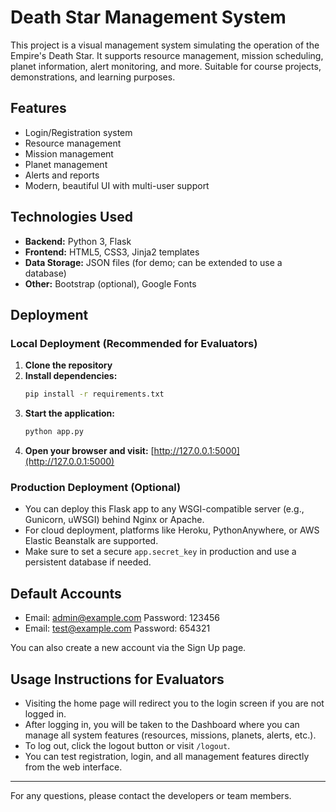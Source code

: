 # Death Star Management System

This project is a visual management system simulating the operation of the Empire's Death Star. It supports resource management, mission scheduling, planet information, alert monitoring, and more. Suitable for course projects, demonstrations, and learning purposes.

## Features
- Login/Registration system
- Resource management
- Mission management
- Planet management
- Alerts and reports
- Modern, beautiful UI with multi-user support

## Technologies Used
- **Backend:** Python 3, Flask
- **Frontend:** HTML5, CSS3, Jinja2 templates
- **Data Storage:** JSON files (for demo; can be extended to use a database)
- **Other:** Bootstrap (optional), Google Fonts

## Deployment

### Local Deployment (Recommended for Evaluators)
1. **Clone the repository**
2. **Install dependencies:**
   ```bash
   pip install -r requirements.txt
   ```
3. **Start the application:**
   ```bash
   python app.py
   ```
4. **Open your browser and visit:**
   [http://127.0.0.1:5000](http://127.0.0.1:5000)

### Production Deployment (Optional)
- You can deploy this Flask app to any WSGI-compatible server (e.g., Gunicorn, uWSGI) behind Nginx or Apache.
- For cloud deployment, platforms like Heroku, PythonAnywhere, or AWS Elastic Beanstalk are supported.
- Make sure to set a secure `app.secret_key` in production and use a persistent database if needed.

## Default Accounts
- Email: admin@example.com  Password: 123456
- Email: test@example.com  Password: 654321

You can also create a new account via the Sign Up page.

## Usage Instructions for Evaluators
- Visiting the home page will redirect you to the login screen if you are not logged in.
- After logging in, you will be taken to the Dashboard where you can manage all system features (resources, missions, planets, alerts, etc.).
- To log out, click the logout button or visit `/logout`.
- You can test registration, login, and all management features directly from the web interface.

---
For any questions, please contact the developers or team members.

```